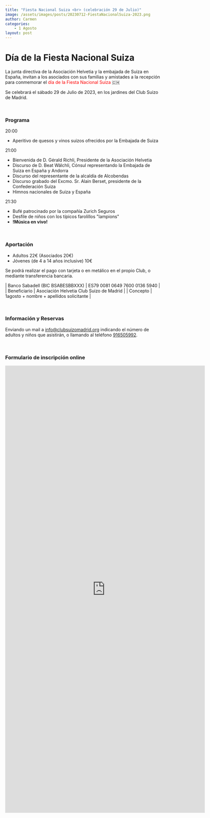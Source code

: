 ```yaml
---
title: "Fiesta Nacional Suiza <br> (celebración 29 de Julio)"
image: /assets/images/posts/20230712-FiestaNacionalSuiza-2023.png
author: Carmen
categories:
    - 1 Agosto
layout: post
---
```

  
    
# Día de la Fiesta Nacional Suiza
  
La junta directiva de la Asociación Helvetia y la embajada de Suiza en España, invitan a los asociados con sus familias y amistades a la recepción para conmemorar el <font color="red">día de la Fiesta Nacional Suiza</font> 🇨🇭    
   
Se celebrará el sábado 29 de Julio de 2023, en los jardines del Club Suizo de Madrid.  
      
<br>                

### Programa  
  
20:00
* Aperitivo de quesos y vinos suizos ofrecidos por la Embajada de Suiza  
  
21:00
* Bienvenida de D. Gérald Richli, Presidente de la Asociación Helvetia
* Discurso de D. Beat Wälchli, Cónsul representando la Embajada de Suiza en España y Andorra
* Discurso del representante de la alcaldía de Alcobendas
* Discurso grabado del Excmo. Sr. Alain Berset, presidente de la Confederación Suiza
* Himnos nacionales de Suiza y España  
  
21:30
* Bufé patrocinado por la compañía Zurich Seguros
* Desfile de niños con los típicos farolillos "lampions"
* **!Música en vivo!**

<br>

### Aportación  
  
* Adultos 22€ (Asociados 20€)
* Jóvenes (de 4 a 14 años inclusive) 10€

Se podrá realizar el pago con tarjeta o en metálico en el propio Club, o mediante transferencia bancaria.

     
   | Banco Sabadell (BIC BSABESBBXXX) | ES79 0081 0649 7600 0136 5940 |
   | Beneficiario | Asociación Helvetia Club Suizo de Madrid |
   | Concepto | 1agosto + nombre + apellidos solicitante |


<br>
   
### Información y Reservas  
   
Enviando un mail a [info@clubsuizomadrid.org](mailto:info@clubsuizomadrid.org) indicando el número de adultos y niños que asistirán, o llamando al teléfono [916505992](tlf:916505992).  
    
<br>  
   
### Formulario de inscripción online  
  
  
<iframe src="https://docs.google.com/forms/d/e/1FAIpQLSezm1a3EQU-sIjsK1HmZ8zF5KjLmdFSBtQ4i-IUUDFQQ6pJZQ/viewform?embedded=true" width="640" height="1432" frameborder="0" marginheight="0" marginwidth="0">Cargando…</iframe>     
    
    

     